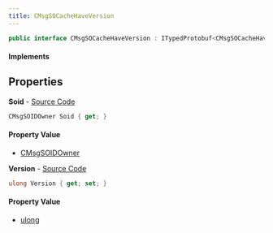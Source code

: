 ```yaml
---
title: CMsgSOCacheHaveVersion
---
```


```csharp
public interface CMsgSOCacheHaveVersion : ITypedProtobuf<CMsgSOCacheHaveVersion>, INativeHandle
```

#### Implements

## Properties

**Soid** - [Source Code](https://github.com/swiftly-solution/swiftlys2/blob/main/managed/src/SwiftlyS2.Generated/Protobufs/Interfaces/CMsgSOCacheHaveVersion.cs#L13)

```csharp
CMsgSOIDOwner Soid { get; }
```

#### Property Value

- [CMsgSOIDOwner](/docs/api/shared/protobufdefinitions/cmsgsoidowner)

**Version** - [Source Code](https://github.com/swiftly-solution/swiftlys2/blob/main/managed/src/SwiftlyS2.Generated/Protobufs/Interfaces/CMsgSOCacheHaveVersion.cs#L16)

```csharp
ulong Version { get; set; }
```

#### Property Value

- [ulong](https://learn.microsoft.com/dotnet/api/system.uint64)


